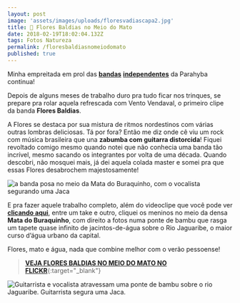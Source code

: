 ```yaml
---
layout: post
image: 'assets/images/uploads/floresvadiascapa2.jpg'
title: 🌱 Flores Baldias no Meio do Mato
date: 2018-02-19T18:02:04.132Z
tags: Fotos Natureza
permalink: /floresbaldiasnomeiodomato
published: true
---
```


Minha empreitada em prol das [**bandas**](/LugarSemDirecao-LosCabrasGigantes) [**independentes**](/LugarSemDirecao-LosCabrasGigantes) da Parahyba continua!

Depois de alguns meses de trabalho duro pra tudo ficar nos trinques, se prepare pra rolar aquela refrescada com Vento Vendaval, o primeiro clipe da banda **Flores Baldias**.

A Flores se destaca por sua mistura de ritmos nordestinos com várias outras lombras deliciosas. Tá por fora? Então me diz onde cê viu um rock com música brasileira que una **zabumba com guitarra distorcida**! Fiquei revoltado comigo mesmo quando notei que não conhecia uma banda tão incrível, mesmo sacando os integrantes por volta de uma década. Quando descobri, não mosquei mais, já dei aquela colada master e somei pra que essas Flores desabrochem majestosamente!

![a banda posa no meio da Mata do Buraquinho, com o vocalista segurando uma Jaca](assets/images/uploads/floresvadias01.jpg)

E pra fazer aquele trabalho completo, além do videoclipe que você pode ver [**clicando aqui**](/FloresBaldiasVentoVendaval), entre um take e outro, cliquei os meninos no meio da densa **Mata do Buraquinho**, com direito a fotos numa ponte de bambu que rasga um tapete quase infinito de jacintos-de-água sobre o Rio Jaguaribe, o maior curso d’água urbano da capital.

Flores, mato e água, nada que combine melhor com o verão pessoense!

> [**VEJA FLORES BALDIAS NO MEIO DO MATO NO FLICKR**](https://flic.kr/s/aHsksydHHg){:target="_blank"}

![Guitarrista e vocalista atravessam uma ponte de bambu sobre o rio Jaguaribe. Guitarrista segura uma Jaca.](assets/images/uploads/floresvadias03.jpg)